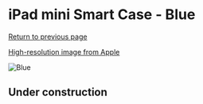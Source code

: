 # iPad mini Smart Case - Blue

[Return to previous page](/ipad_mini)

[High-resolution image from Apple](https://store.storeimages.cdn-apple.com/8756/as-images.apple.com/is/ME709?wid=4500&hei=4500&fmt=png)

<div style="width: 512px"><img src="/almost_uncompressed/ME709.webp" alt="Blue"></div>

## Under construction
